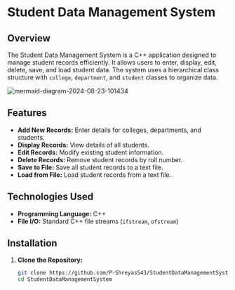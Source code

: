 # Student Data Management System

## Overview

The Student Data Management System is a C++ application designed to manage student records efficiently. It allows users to enter, display, edit, delete, save, and load student data. The system uses a hierarchical class structure with `college`, `department`, and `student` classes to organize data.

![mermaid-diagram-2024-08-23-101434](https://github.com/user-attachments/assets/1cc90583-eac3-499c-864f-0b6e2c030ff7)

## Features

- **Add New Records:** Enter details for colleges, departments, and students.
- **Display Records:** View details of all students.
- **Edit Records:** Modify existing student information.
- **Delete Records:** Remove student records by roll number.
- **Save to File:** Save all student records to a text file.
- **Load from File:** Load student records from a text file.

## Technologies Used

- **Programming Language:** C++
- **File I/O:** Standard C++ file streams (`ifstream`, `ofstream`)

## Installation

1. **Clone the Repository:**

   ```bash
   git clone https://github.com/P-Shreyas543/StudentDataManagementSystem.git
   cd StudentDataManagementSystem
